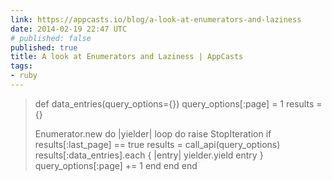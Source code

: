 ```yaml
---
link: https://appcasts.io/blog/a-look-at-enumerators-and-laziness
date: 2014-02-19 22:47 UTC
# published: false
published: true
title: A look at Enumerators and Laziness | AppCasts
tags:
- ruby
---
```


<blockquote>def data_entries(query_options={})
  query_options[:page] = 1
  results = {}

  Enumerator.new do |yielder|
    loop do
      raise StopIteration if results[:last_page] == true
      results = call_api(query_options)
      results[:data_entries].each { |entry| yielder.yield entry }
      query_options[:page] += 1
    end
  end
end</blockquote>
